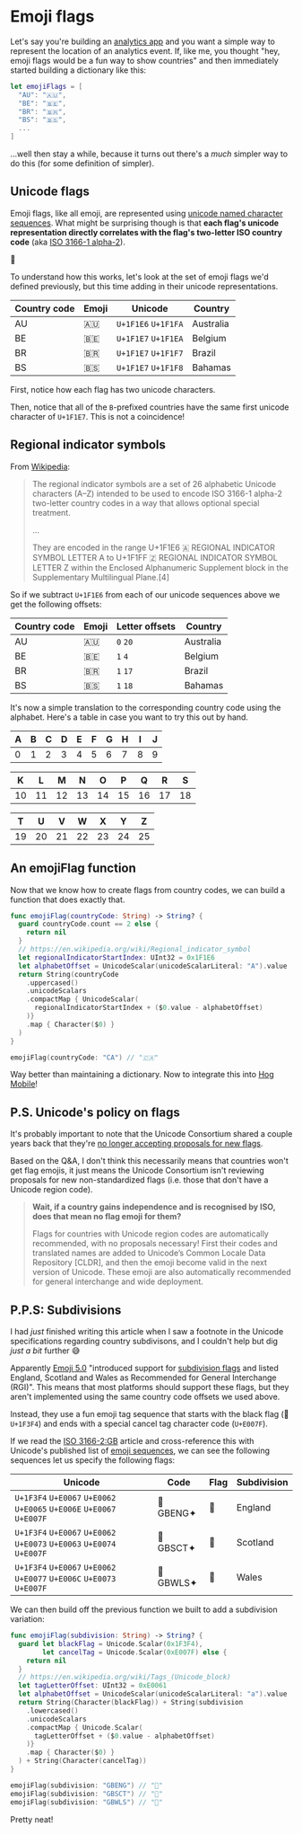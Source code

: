 # Emoji flags

Let's say you're building an [analytics app](https://hogmobile.com) and you want a simple way
to represent the location of an analytics event. If, like me, you thought "hey, emoji flags would be
a fun way to show countries" and then immediately started building a dictionary like this:

```swift
let emojiFlags = [
  "AU": "🇦🇺",
  "BE": "🇧🇪",
  "BR": "🇧🇷",
  "BS": "🇧🇸",
  ...
]
```

...well then stay a while, because it turns out there's a *much* simpler way to do this (for some
definition of simpler).

## Unicode flags

Emoji flags, like all emoji, are represented using
[unicode named character sequences](http://www.unicode.org/reports/tr34/). What might be
surprising though is that **each flag's unicode representation directly correlates with the flag's
two-letter ISO country code** (aka [ISO 3166-1 alpha-2](https://en.wikipedia.org/wiki/ISO_3166-1_alpha-2)).

🤯

To understand how this works, let's look at the set of emoji flags we'd defined previously, but
this time adding in their unicode representations.

Country code | Emoji | Unicode | Country
-- | -- | -- | --
AU | 🇦🇺 | `U+1F1E6` `U+1F1FA` | Australia
BE | 🇧🇪 | `U+1F1E7` `U+1F1EA` | Belgium
BR | 🇧🇷 | `U+1F1E7` `U+1F1F7` | Brazil
BS | 🇧🇸 | `U+1F1E7` `U+1F1F8` | Bahamas

First, notice how each flag has two unicode characters.

Then, notice that all of the `B`-prefixed countries have the same first unicode character of
`U+1F1E7`. This is not a coincidence!

## Regional indicator symbols

From [Wikipedia](https://en.wikipedia.org/wiki/Regional_indicator_symbol):

> The regional indicator symbols are a set of 26 alphabetic Unicode characters (A–Z) intended
> to be used to encode ISO 3166-1 alpha-2 two-letter country codes in a way that allows optional
> special treatment.
>
> ...
>
> They are encoded in the range U+1F1E6 🇦 REGIONAL INDICATOR SYMBOL LETTER A to U+1F1FF 🇿
> REGIONAL INDICATOR SYMBOL LETTER Z within the Enclosed Alphanumeric Supplement block in the
> Supplementary Multilingual Plane.[4]

So if we subtract `U+1F1E6` from each of our unicode sequences above we get the following offsets:

Country code | Emoji | Letter offsets | Country
-- | -- | -- | --
AU | 🇦🇺 | `0` `20` | Australia
BE | 🇧🇪 | `1` `4` | Belgium
BR | 🇧🇷 | `1` `17` | Brazil
BS | 🇧🇸 | `1` `18` | Bahamas

It's now a simple translation  to the corresponding country code using the alphabet. Here's a table
in case you want to try this out by hand.

| A | B | C | D | E | F | G | H | I | J |
|---|---|---|---|---|---|---|---|---|---|
| 0 | 1 | 2 | 3 | 4 | 5 | 6 | 7 | 8 | 9 |

| K  | L  | M  | N  | O  | P  | Q  | R  | S  |
|----|----|----|----|----|----|----|----|----|
| 10 | 11 | 12 | 13 | 14 | 15 | 16 | 17 | 18 |

| T  | U  | V  | W  | X  | Y  | Z  |
|----|----|----|----|----|----|----|
| 19 | 20 | 21 | 22 | 23 | 24 | 25 |

## An emojiFlag function

Now that we know how to create flags from country codes, we can build a function that does exactly
that.

```swift
func emojiFlag(countryCode: String) -> String? {
  guard countryCode.count == 2 else {
    return nil
  }
  // https://en.wikipedia.org/wiki/Regional_indicator_symbol
  let regionalIndicatorStartIndex: UInt32 = 0x1F1E6
  let alphabetOffset = UnicodeScalar(unicodeScalarLiteral: "A").value
  return String(countryCode
    .uppercased()
    .unicodeScalars
    .compactMap { UnicodeScalar(
      regionalIndicatorStartIndex + ($0.value - alphabetOffset)
    )}
    .map { Character($0) }
  )
}

emojiFlag(countryCode: "CA") // "🇨🇦"
```

Way better than maintaining a dictionary. Now to integrate this into
[Hog Mobile](https://hogmobile.com)!

## P.S. Unicode's policy on flags

It's probably important to note that the Unicode Consortium shared a couple years back that they're
[no longer accepting proposals for new flags](http://blog.unicode.org/2022/03/the-past-and-future-of-flag-emoji.html).

Based on the Q&A, I don't think this necessarily means that countries won't get flag emojis, it just
means the Unicode Consortium isn't reviewing proposals for new non-standardized flags (i.e. those
that don't have a Unicode region code). 

> **Wait, if a country gains independence and is recognised by ISO, does that mean no flag emoji for
> them?**
>
> Flags for countries with Unicode region codes are automatically recommended, with no proposals
> necessary! First their codes and translated names are added to Unicode’s Common Locale Data
> Repository [CLDR], and then the emoji become valid in the next version of Unicode. These emoji
> are also automatically recommended for general interchange and wide deployment.

## P.P.S: Subdivisions

I had *just* finished writing this article when I saw a footnote in the Unicode specifications
regarding country subdivisons, and I couldn't help but dig *just a bit* further 😅

Apparently [Emoji 5.0](https://emojipedia.org/emoji-5.0?ref=blog.emojipedia.org) "introduced support
for [subdivision flags](https://emojipedia.org/emoji-tag-sequence) and listed England, Scotland and
Wales as Recommended for General Interchange (RGI)". This means that most platforms should support
these flags, but they aren't implemented using the same country code offsets we used above.

Instead, they use a fun emoji tag sequence that starts with the black flag (🏴 `U+1F3F4`) and ends
with a special cancel tag character code (`U+E007F`).

If we read the [ISO 3166-2:GB](https://en.wikipedia.org/wiki/ISO_3166-2:GB) article and
cross-reference this with Unicode's published list of [emoji sequences](https://www.unicode.org/Public/emoji/latest/emoji-sequences.txt), we can see the
following sequences let us specify the following flags:

| Unicode | Code | Flag | Subdivision |
|---------|------|------|-------------|
| `U+1F3F4` `U+E0067` `U+E0062` `U+E0065` `U+E006E` `U+E0067` `U+E007F` | 🏴GBENG✦ | 🏴󠁧󠁢󠁥󠁮󠁧󠁿 | England |
| `U+1F3F4` `U+E0067` `U+E0062` `U+E0073` `U+E0063` `U+E0074` `U+E007F` | 🏴GBSCT✦ | 🏴󠁧󠁢󠁳󠁣󠁴󠁿 | Scotland |
| `U+1F3F4` `U+E0067` `U+E0062` `U+E0077` `U+E006C` `U+E0073` `U+E007F` | 🏴GBWLS✦ | 🏴󠁧󠁢󠁷󠁬󠁳󠁿 | Wales |

We can then build off the previous function we built to add a subdivision variation:

```swift
func emojiFlag(subdivision: String) -> String? {
  guard let blackFlag = Unicode.Scalar(0x1F3F4),
        let cancelTag = Unicode.Scalar(0xE007F) else {
    return nil
  }
  // https://en.wikipedia.org/wiki/Tags_(Unicode_block)
  let tagLetterOffset: UInt32 = 0xE0061
  let alphabetOffset = UnicodeScalar(unicodeScalarLiteral: "a").value
  return String(Character(blackFlag)) + String(subdivision
    .lowercased()
    .unicodeScalars
    .compactMap { Unicode.Scalar(
      tagLetterOffset + ($0.value - alphabetOffset)
    )}
    .map { Character($0) }
  ) + String(Character(cancelTag))
}

emojiFlag(subdivision: "GBENG") // "🏴󠁧󠁢󠁥󠁮󠁧󠁿"
emojiFlag(subdivision: "GBSCT") // "🏴󠁧󠁢󠁳󠁣󠁴󠁿"
emojiFlag(subdivision: "GBWLS") // "🏴󠁧󠁢󠁷󠁬󠁳󠁿"
```

Pretty neat!
